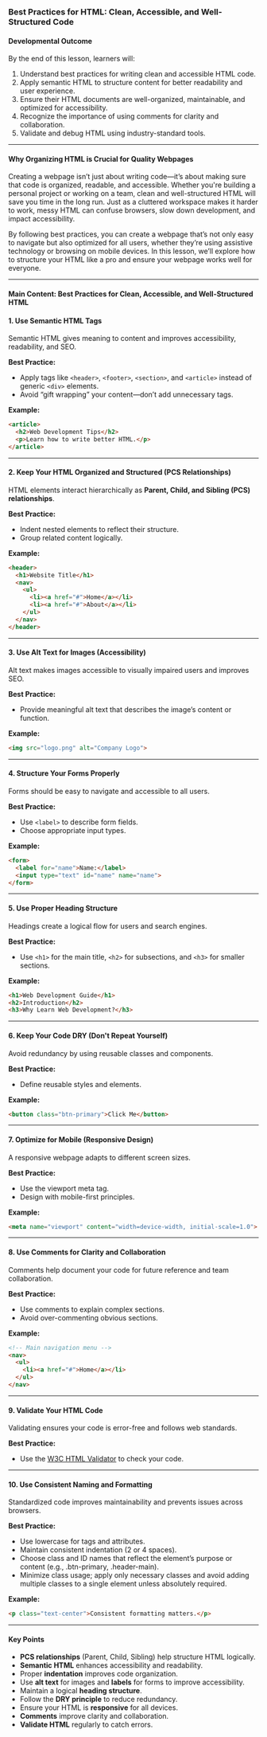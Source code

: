 ### **Best Practices for HTML: Clean, Accessible, and Well-Structured Code**

#### **Developmental Outcome**
By the end of this lesson, learners will:
1. Understand best practices for writing clean and accessible HTML code.
2. Apply semantic HTML to structure content for better readability and user experience.
3. Ensure their HTML documents are well-organized, maintainable, and optimized for accessibility.
4. Recognize the importance of using comments for clarity and collaboration.
5. Validate and debug HTML using industry-standard tools.

---

#### **Why Organizing HTML is Crucial for Quality Webpages**

Creating a webpage isn’t just about writing code—it’s about making sure that code is organized, readable, and accessible. Whether you're building a personal project or working on a team, clean and well-structured HTML will save you time in the long run. Just as a cluttered workspace makes it harder to work, messy HTML can confuse browsers, slow down development, and impact accessibility.

By following best practices, you can create a webpage that’s not only easy to navigate but also optimized for all users, whether they’re using assistive technology or browsing on mobile devices. In this lesson, we’ll explore how to structure your HTML like a pro and ensure your webpage works well for everyone.

---

#### **Main Content: Best Practices for Clean, Accessible, and Well-Structured HTML**

#### **1. Use Semantic HTML Tags**
Semantic HTML gives meaning to content and improves accessibility, readability, and SEO.

**Best Practice:**
- Apply tags like `<header>`, `<footer>`, `<section>`, and `<article>` instead of generic `<div>` elements.
- Avoid “gift wrapping” your content—don’t add unnecessary tags.

**Example:**
```html
<article>
  <h2>Web Development Tips</h2>
  <p>Learn how to write better HTML.</p>
</article>
```

---

#### **2. Keep Your HTML Organized and Structured (PCS Relationships)**
HTML elements interact hierarchically as **Parent, Child, and Sibling (PCS) relationships**.

**Best Practice:**
- Indent nested elements to reflect their structure.
- Group related content logically.

**Example:**
```html
<header>
  <h1>Website Title</h1>
  <nav>
    <ul>
      <li><a href="#">Home</a></li>
      <li><a href="#">About</a></li>
    </ul>
  </nav>
</header>
```

---

#### **3. Use Alt Text for Images (Accessibility)**
Alt text makes images accessible to visually impaired users and improves SEO.

**Best Practice:**
- Provide meaningful alt text that describes the image’s content or function.

**Example:**
```html
<img src="logo.png" alt="Company Logo">
```

---

#### **4. Structure Your Forms Properly**
Forms should be easy to navigate and accessible to all users.

**Best Practice:**
- Use `<label>` to describe form fields.
- Choose appropriate input types.

**Example:**
```html
<form>
  <label for="name">Name:</label>
  <input type="text" id="name" name="name">
</form>
```

---

#### **5. Use Proper Heading Structure**
Headings create a logical flow for users and search engines.

**Best Practice:**
- Use `<h1>` for the main title, `<h2>` for subsections, and `<h3>` for smaller sections.

**Example:**
```html
<h1>Web Development Guide</h1>
<h2>Introduction</h2>
<h3>Why Learn Web Development?</h3>
```

---

#### **6. Keep Your Code DRY (Don't Repeat Yourself)**
Avoid redundancy by using reusable classes and components.

**Best Practice:**
- Define reusable styles and elements.

**Example:**
```html
<button class="btn-primary">Click Me</button>
```

---

#### **7. Optimize for Mobile (Responsive Design)**
A responsive webpage adapts to different screen sizes.

**Best Practice:**
- Use the viewport meta tag.
- Design with mobile-first principles.

**Example:**
```html
<meta name="viewport" content="width=device-width, initial-scale=1.0">
```

---

#### **8. Use Comments for Clarity and Collaboration**
Comments help document your code for future reference and team collaboration.

**Best Practice:**
- Use comments to explain complex sections.
- Avoid over-commenting obvious sections.

**Example:**
```html
<!-- Main navigation menu -->
<nav>
  <ul>
    <li><a href="#">Home</a></li>
  </ul>
</nav>
```

---

#### **9. Validate Your HTML Code**
Validating ensures your code is error-free and follows web standards.

**Best Practice:**
- Use the [W3C HTML Validator](https://validator.w3.org/) to check your code.

---

#### **10. Use Consistent Naming and Formatting**
Standardized code improves maintainability and prevents issues across browsers.

**Best Practice:**
- Use lowercase for tags and attributes.
- Maintain consistent indentation (2 or 4 spaces).
- Choose class and ID names that reflect the element’s purpose or content (e.g., .btn-primary, .header-main).
- Minimize class usage; apply only necessary classes and avoid adding multiple classes to a single element unless absolutely required.

**Example:**
```html
<p class="text-center">Consistent formatting matters.</p>
```

---

#### **Key Points**
- **PCS relationships** (Parent, Child, Sibling) help structure HTML logically.
- **Semantic HTML** enhances accessibility and readability.
- Proper **indentation** improves code organization.
- Use **alt text** for images and **labels** for forms to improve accessibility.
- Maintain a logical **heading structure**.
- Follow the **DRY principle** to reduce redundancy.
- Ensure your HTML is **responsive** for all devices.
- **Comments** improve clarity and collaboration.
- **Validate HTML** regularly to catch errors.

